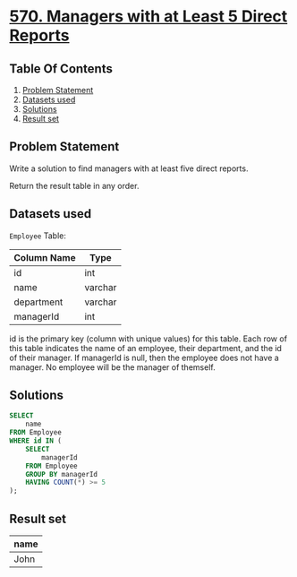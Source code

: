 # [570. Managers with at Least 5 Direct Reports](https://leetcode.com/problems/managers-with-at-least-5-direct-reports/description/)

## Table Of Contents
1. [Problem Statement]()
2. [Datasets used]()
3. [Solutions]()
4. [Result set]()

## Problem Statement

Write a solution to find managers with at least five direct reports.

Return the result table in any order.

## Datasets used

```Employee``` Table:

| Column Name | Type    |
| ------------| ------- |
| id          | int     |
| name        | varchar |
| department  | varchar |
| managerId   | int     |

id is the primary key (column with unique values) for this table.
Each row of this table indicates the name of an employee, their department, and the id of their manager.
If managerId is null, then the employee does not have a manager.
No employee will be the manager of themself.

## Solutions

```sql
SELECT
    name
FROM Employee
WHERE id IN (
    SELECT
        managerId
    FROM Employee
    GROUP BY managerId
    HAVING COUNT(*) >= 5
);
```

## Result set

| name |
| ---- |
| John |